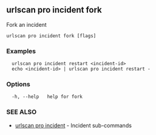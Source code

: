 ## urlscan pro incident fork

Fork an incident

```
urlscan pro incident fork [flags]
```

### Examples

```
  urlscan pro incident restart <incident-id>
  echo <incident-id> | urlscan pro incident restart -
```

### Options

```
  -h, --help   help for fork
```

### SEE ALSO

* [urlscan pro incident](urlscan_pro_incident.md)	 - Incident sub-commands

